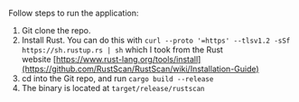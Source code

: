 <p align="left">
Follow steps to run the application:

1.  Git clone the repo.
2.  Install Rust. You can do this with `curl --proto '=https' --tlsv1.2 -sSf https://sh.rustup.rs | sh` which I took from the Rust website [https://www.rust-lang.org/tools/install](https://github.com/RustScan/RustScan/wiki/Installation-Guide)
3.  cd into the Git repo, and run `cargo build --release`
4.  The binary is located at `target/release/rustscan`
</p>
